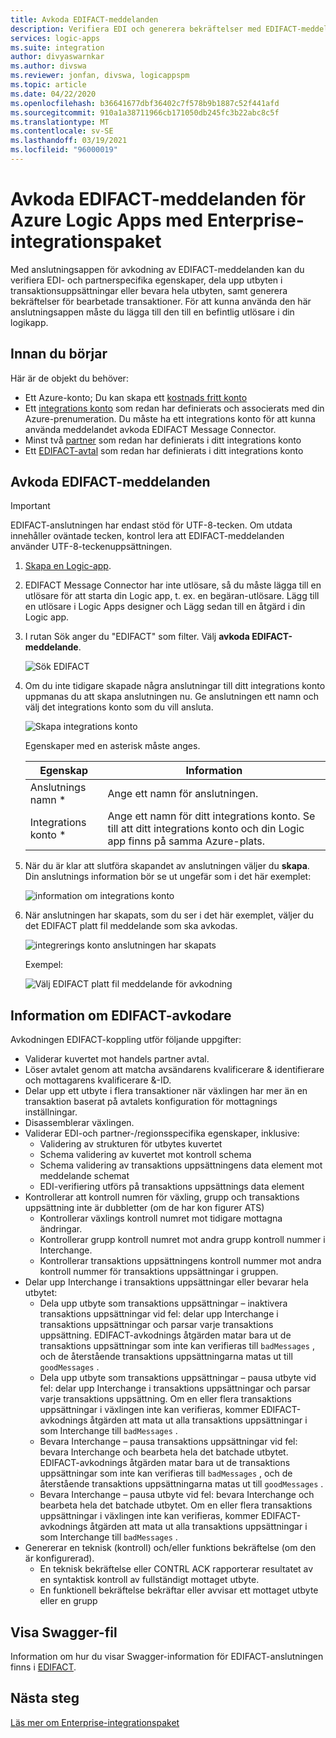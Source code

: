 ```yaml
---
title: Avkoda EDIFACT-meddelanden
description: Verifiera EDI och generera bekräftelser med EDIFACT-meddelande avkodaren för Azure Logic Apps med Enterprise-integrationspaket
services: logic-apps
ms.suite: integration
author: divyaswarnkar
ms.author: divswa
ms.reviewer: jonfan, divswa, logicappspm
ms.topic: article
ms.date: 04/22/2020
ms.openlocfilehash: b36641677dbf36402c7f578b9b1887c52f441afd
ms.sourcegitcommit: 910a1a38711966cb171050db245fc3b22abc8c5f
ms.translationtype: MT
ms.contentlocale: sv-SE
ms.lasthandoff: 03/19/2021
ms.locfileid: "96000019"
---
```

# <a name="decode-edifact-messages-for-azure-logic-apps-with-the-enterprise-integration-pack"></a>Avkoda EDIFACT-meddelanden för Azure Logic Apps med Enterprise-integrationspaket

Med anslutningsappen för avkodning av EDIFACT-meddelanden kan du verifiera EDI- och partnerspecifika egenskaper, dela upp utbyten i transaktionsuppsättningar eller bevara hela utbyten, samt generera bekräftelser för bearbetade transaktioner. För att kunna använda den här anslutningsappen måste du lägga till den till en befintlig utlösare i din logikapp.

## <a name="before-you-start"></a>Innan du börjar

Här är de objekt du behöver:

* Ett Azure-konto; Du kan skapa ett [kostnads fritt konto](https://azure.microsoft.com/free)
* Ett [integrations konto](logic-apps-enterprise-integration-create-integration-account.md) som redan har definierats och associerats med din Azure-prenumeration. Du måste ha ett integrations konto för att kunna använda meddelandet avkoda EDIFACT Message Connector. 
* Minst två [partner](logic-apps-enterprise-integration-partners.md) som redan har definierats i ditt integrations konto
* Ett [EDIFACT-avtal](logic-apps-enterprise-integration-edifact.md) som redan har definierats i ditt integrations konto

## <a name="decode-edifact-messages"></a>Avkoda EDIFACT-meddelanden

> [!IMPORTANT]
> EDIFACT-anslutningen har endast stöd för UTF-8-tecken.
> Om utdata innehåller oväntade tecken, kontrol lera att EDIFACT-meddelanden använder UTF-8-teckenuppsättningen. 

1. [Skapa en Logic-app](quickstart-create-first-logic-app-workflow.md).

2. EDIFACT Message Connector har inte utlösare, så du måste lägga till en utlösare för att starta din Logic app, t. ex. en begäran-utlösare. Lägg till en utlösare i Logic Apps designer och Lägg sedan till en åtgärd i din Logic app.

3. I rutan Sök anger du "EDIFACT" som filter. Välj **avkoda EDIFACT-meddelande**.
   
    ![Sök EDIFACT](./media/logic-apps-enterprise-integration-edifact-decode/edifactdecodeimage1.png)

3. Om du inte tidigare skapade några anslutningar till ditt integrations konto uppmanas du att skapa anslutningen nu. Ge anslutningen ett namn och välj det integrations konto som du vill ansluta.
   
    ![Skapa integrations konto](./media/logic-apps-enterprise-integration-edifact-decode/edifactdecodeimage2.png)

    Egenskaper med en asterisk måste anges.

    | Egenskap | Information |
    | --- | --- |
    | Anslutnings namn * |Ange ett namn för anslutningen. |
    | Integrations konto * |Ange ett namn för ditt integrations konto. Se till att ditt integrations konto och din Logic app finns på samma Azure-plats. |

4. När du är klar att slutföra skapandet av anslutningen väljer du **skapa**. Din anslutnings information bör se ut ungefär som i det här exemplet:

    ![information om integrations konto](./media/logic-apps-enterprise-integration-edifact-decode/edifactdecodeimage3.png)  

5. När anslutningen har skapats, som du ser i det här exemplet, väljer du det EDIFACT platt fil meddelande som ska avkodas.

    ![integrerings konto anslutningen har skapats](./media/logic-apps-enterprise-integration-edifact-decode/edifactdecodeimage4.png)  

    Exempel:

    ![Välj EDIFACT platt fil meddelande för avkodning](./media/logic-apps-enterprise-integration-edifact-decode/edifactdecodeimage5.png)  

## <a name="edifact-decoder-details"></a>Information om EDIFACT-avkodare

Avkodningen EDIFACT-koppling utför följande uppgifter: 

* Validerar kuvertet mot handels partner avtal.
* Löser avtalet genom att matcha avsändarens kvalificerare & identifierare och mottagarens kvalificerare &-ID.
* Delar upp ett utbyte i flera transaktioner när växlingen har mer än en transaktion baserat på avtalets konfiguration för mottagnings inställningar.
* Disassemblerar växlingen.
* Validerar EDI-och partner-/regionsspecifika egenskaper, inklusive:
  * Validering av strukturen för utbytes kuvertet
  * Schema validering av kuvertet mot kontroll schema
  * Schema validering av transaktions uppsättningens data element mot meddelande schemat
  * EDI-verifiering utförs på transaktions uppsättnings data element
* Kontrollerar att kontroll numren för växling, grupp och transaktions uppsättning inte är dubbletter (om de har kon figurer ATS) 
  * Kontrollerar växlings kontroll numret mot tidigare mottagna ändringar. 
  * Kontrollerar grupp kontroll numret mot andra grupp kontroll nummer i Interchange. 
  * Kontrollerar transaktions uppsättningens kontroll nummer mot andra kontroll nummer för transaktions uppsättningar i gruppen.
* Delar upp Interchange i transaktions uppsättningar eller bevarar hela utbytet:
  * Dela upp utbyte som transaktions uppsättningar – inaktivera transaktions uppsättningar vid fel: delar upp Interchange i transaktions uppsättningar och parsar varje transaktions uppsättning. 
  EDIFACT-avkodnings åtgärden matar bara ut de transaktions uppsättningar som inte kan verifieras till `badMessages` , och de återstående transaktions uppsättningarna matas ut till `goodMessages` .
  * Dela upp utbyte som transaktions uppsättningar – pausa utbyte vid fel: delar upp Interchange i transaktions uppsättningar och parsar varje transaktions uppsättning. 
  Om en eller flera transaktions uppsättningar i växlingen inte kan verifieras, kommer EDIFACT-avkodnings åtgärden att mata ut alla transaktions uppsättningar i som Interchange till `badMessages` .
  * Bevara Interchange – pausa transaktions uppsättningar vid fel: bevara Interchange och bearbeta hela det batchade utbytet. 
  EDIFACT-avkodnings åtgärden matar bara ut de transaktions uppsättningar som inte kan verifieras till `badMessages` , och de återstående transaktions uppsättningarna matas ut till `goodMessages` .
  * Bevara Interchange – pausa utbyte vid fel: bevara Interchange och bearbeta hela det batchade utbytet. 
  Om en eller flera transaktions uppsättningar i växlingen inte kan verifieras, kommer EDIFACT-avkodnings åtgärden att mata ut alla transaktions uppsättningar i som Interchange till `badMessages` .
* Genererar en teknisk (kontroll) och/eller funktions bekräftelse (om den är konfigurerad).
  * En teknisk bekräftelse eller CONTRL ACK rapporterar resultatet av en syntaktisk kontroll av fullständigt mottaget utbyte.
  * En funktionell bekräftelse bekräftar eller avvisar ett mottaget utbyte eller en grupp

## <a name="view-swagger-file"></a>Visa Swagger-fil
Information om hur du visar Swagger-information för EDIFACT-anslutningen finns i [EDIFACT](/connectors/edifact/).

## <a name="next-steps"></a>Nästa steg
[Läs mer om Enterprise-integrationspaket](logic-apps-enterprise-integration-overview.md "Läs mer om Enterprise-integrationspaket") 

